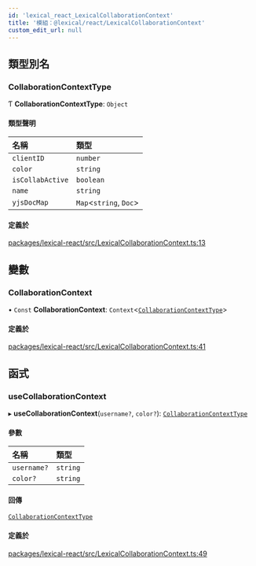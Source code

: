 ```yaml
---
id: 'lexical_react_LexicalCollaborationContext'
title: '模組：@lexical/react/LexicalCollaborationContext'
custom_edit_url: null
---
```


## 類型別名

### CollaborationContextType

Ƭ **CollaborationContextType**: `Object`

#### 類型聲明

| 名稱             | 類型                     |
| :--------------- | :----------------------- |
| `clientID`       | `number`                 |
| `color`          | `string`                 |
| `isCollabActive` | `boolean`                |
| `name`           | `string`                 |
| `yjsDocMap`      | `Map`\<`string`, `Doc`\> |

#### 定義於

[packages/lexical-react/src/LexicalCollaborationContext.ts:13](https://github.com/facebook/lexical/tree/main/packages/lexical-react/src/LexicalCollaborationContext.ts#L13)

## 變數

### CollaborationContext

• `Const` **CollaborationContext**: `Context`\<[`CollaborationContextType`](lexical_react_LexicalCollaborationContext.md#collaborationcontexttype)\>

#### 定義於

[packages/lexical-react/src/LexicalCollaborationContext.ts:41](https://github.com/facebook/lexical/tree/main/packages/lexical-react/src/LexicalCollaborationContext.ts#L41)

## 函式

### useCollaborationContext

▸ **useCollaborationContext**(`username?`, `color?`): [`CollaborationContextType`](lexical_react_LexicalCollaborationContext.md#collaborationcontexttype)

#### 參數

| 名稱        | 類型     |
| :---------- | :------- |
| `username?` | `string` |
| `color?`    | `string` |

#### 回傳

[`CollaborationContextType`](lexical_react_LexicalCollaborationContext.md#collaborationcontexttype)

#### 定義於

[packages/lexical-react/src/LexicalCollaborationContext.ts:49](https://github.com/facebook/lexical/tree/main/packages/lexical-react/src/LexicalCollaborationContext.ts#L49)
